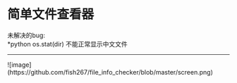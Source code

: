 简单文件查看器
=============


未解决的bug:<br>
	*python os.stat(dir) 不能正常显示中文文件
<hr>
![image](https://github.com/fish267/file_info_checker/blob/master/screen.png)
